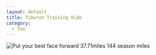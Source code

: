 ```yaml
---
layout: default
title: Tiburon Training Ride
category: 
  - foo
---
```

[bridge]: img/2010-05-01-bridge.jpg  "Put your best face forward"

![Put your best face forward][bridge]
37.71miles
144 season miles
